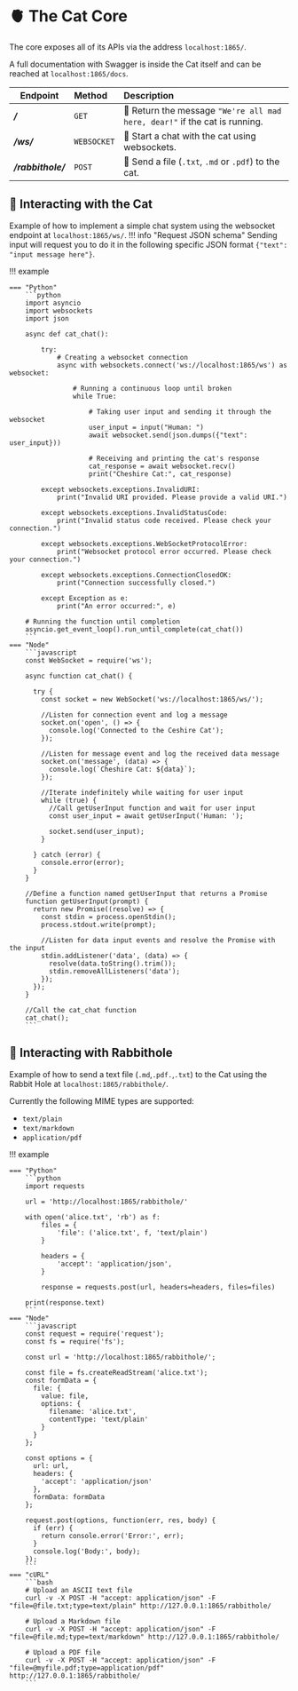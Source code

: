 # :anatomical_heart: The Cat Core

The core exposes all of its APIs via the address `localhost:1865/`.

A full documentation with Swagger is inside the Cat itself and can be reached at `localhost:1865/docs`.

| Endpoint           | Method      | Description                                                                         |
|--------------------|:------------|:------------------------------------------------------------------------------------|
| ___/___            | `GET`       | :handshake: Return the message `"We're all mad here, dear!"` if the cat is running. |
| ___/ws/___         | `WEBSOCKET` | :speech_balloon: Start a chat with the cat using websockets.                        |
| ___/rabbithole/___ | `POST`      | :rabbit: Send a file (`.txt`, `.md` or `.pdf`) to the cat.                          |

## :speech_balloon: Interacting with the Cat

Example of how to implement a simple chat system using the websocket endpoint at `localhost:1865/ws/`.
!!! info "Request JSON schema"
    Sending input will request you to do it in the following specific JSON format `{"text": "input message here"}`.

!!! example

    === "Python"
        ```python
        import asyncio
        import websockets
        import json

        async def cat_chat():

            try:
                # Creating a websocket connection
                async with websockets.connect('ws://localhost:1865/ws') as websocket:

                    # Running a continuous loop until broken
                    while True:

                        # Taking user input and sending it through the websocket
                        user_input = input("Human: ")
                        await websocket.send(json.dumps({"text": user_input}))

                        # Receiving and printing the cat's response
                        cat_response = await websocket.recv()
                        print("Cheshire Cat:", cat_response)

            except websockets.exceptions.InvalidURI:
                print("Invalid URI provided. Please provide a valid URI.")

            except websockets.exceptions.InvalidStatusCode:
                print("Invalid status code received. Please check your connection.")

            except websockets.exceptions.WebSocketProtocolError:
                print("Websocket protocol error occurred. Please check your connection.")

            except websockets.exceptions.ConnectionClosedOK:
                print("Connection successfully closed.")

            except Exception as e:
                print("An error occurred:", e)

        # Running the function until completion
        asyncio.get_event_loop().run_until_complete(cat_chat())
        ```
    === "Node"
        ```javascript
        const WebSocket = require('ws');

        async function cat_chat() {

          try {
            const socket = new WebSocket('ws://localhost:1865/ws/');

            //Listen for connection event and log a message
            socket.on('open', () => {
              console.log('Connected to the Ceshire Cat');
            });

            //Listen for message event and log the received data message
            socket.on('message', (data) => {
              console.log(`Cheshire Cat: ${data}`);
            });

            //Iterate indefinitely while waiting for user input
            while (true) {
              //Call getUserInput function and wait for user input
              const user_input = await getUserInput('Human: ');

              socket.send(user_input);
            }

          } catch (error) {
            console.error(error);
          }
        }

        //Define a function named getUserInput that returns a Promise
        function getUserInput(prompt) {
          return new Promise((resolve) => {
            const stdin = process.openStdin();
            process.stdout.write(prompt);

            //Listen for data input events and resolve the Promise with the input
            stdin.addListener('data', (data) => {
              resolve(data.toString().trim());
              stdin.removeAllListeners('data');
            });
          });
        }

        //Call the cat_chat function
        cat_chat();
        ```

## :rabbit: Interacting with Rabbithole

Example of how to send a text file (`.md`,`.pdf.`,`.txt`) to the Cat using the Rabbit Hole at `localhost:1865/rabbithole/`.

Currently the following MIME types are supported:

* `text/plain`
* `text/markdown`
* `application/pdf`

!!! example

    === "Python"
        ```python
        import requests

        url = 'http://localhost:1865/rabbithole/'

        with open('alice.txt', 'rb') as f:
            files = {
                'file': ('alice.txt', f, 'text/plain')
            }

            headers = {
                'accept': 'application/json',
            }

            response = requests.post(url, headers=headers, files=files)

        print(response.text)
        ```
    === "Node"
        ```javascript
        const request = require('request');
        const fs = require('fs');

        const url = 'http://localhost:1865/rabbithole/';

        const file = fs.createReadStream('alice.txt');
        const formData = {
          file: {
            value: file,
            options: {
              filename: 'alice.txt',
              contentType: 'text/plain'
            }
          }
        };

        const options = {
          url: url,
          headers: {
            'accept': 'application/json'
          },
          formData: formData
        };

        request.post(options, function(err, res, body) {
          if (err) {
            return console.error('Error:', err);
          }
          console.log('Body:', body);
        });
        ```
    === "cURL"
        ```bash
        # Upload an ASCII text file
        curl -v -X POST -H "accept: application/json" -F "file=@file.txt;type=text/plain" http://127.0.0.1:1865/rabbithole/

        # Upload a Markdown file
        curl -v -X POST -H "accept: application/json" -F "file=@file.md;type=text/markdown" http://127.0.0.1:1865/rabbithole/

        # Upload a PDF file
        curl -v -X POST -H "accept: application/json" -F "file=@myfile.pdf;type=application/pdf" http://127.0.0.1:1865/rabbithole/
        ```
